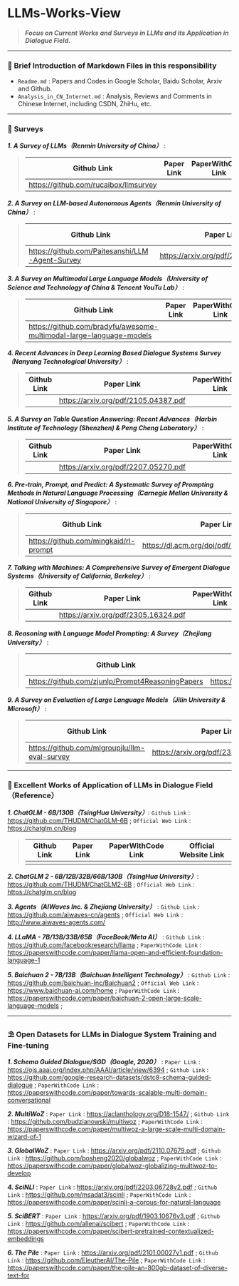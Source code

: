 # LLMs-Works-View
> ***Focus on Current Works and Surveys in LLMs and its Application in Dialogue Field.***

---

### 💬 Brief Introduction of Markdown Files in this responsibility

* `Readme.md` : Papers and Codes in Google Scholar, Baidu Scholar, Arxiv and Github.
* `Analysis_in_CN_Internet.md` : Analysis, Reviews and Comments in Chinese Internet, including CSDN, ZhiHu, etc.

---

### 🧬 Surveys
***1. A Survey of LLMs（Renmin University of China）*** : 

> | Github Link | Paper Link | PaperWithCode Link |
> |-------------|------------|--------------------|
> | https://github.com/rucaibox/llmsurvey            |            |                    |


***2. A Survey on LLM-based Autonomous Agents（Renmin University of China）*** : 

> | Github Link | Paper Link | PaperWithCode Link |
> |-------------|------------|--------------------|
> | https://github.com/Paitesanshi/LLM-Agent-Survey | https://arxiv.org/pdf/2308.11432.pdf |                    |

***3. A Survey on Multimodal Large Language Models（University of Science and Technology of China & Tencent YouTu Lab）*** : 

> | Github Link | Paper Link | PaperWithCode Link |
> |-------------|------------|--------------------|
> |  https://github.com/bradyfu/awesome-multimodal-large-language-models |            |                    |

***4. Recent Advances in Deep Learning Based Dialogue Systems Survey（Nanyang Technological University）*** : 

> | Github Link | Paper Link | PaperWithCode Link |
> |-------------|------------|--------------------|
> |             | https://arxiv.org/pdf/2105.04387.pdf  |                    |

***5. A Survey on Table Question Answering: Recent Advances（Harbin Institute of Technology (Shenzhen) & Peng Cheng Laboratory）*** : 

> | Github Link | Paper Link | PaperWithCode Link |
> |-------------|------------|--------------------|
> |             | https://arxiv.org/pdf/2207.05270.pdf  |                    |

***6. Pre-train, Prompt, and Predict: A Systematic Survey of Prompting Methods in Natural Language Processing（Carnegie Mellon University & National University of Singapore）*** : 

> | Github Link | Paper Link | PaperWithCode Link |
> |-------------|------------|--------------------|
> |https://github.com/mingkaid/rl-prompt|https://dl.acm.org/doi/pdf/10.1145/3560815|                    |

***7. Talking with Machines: A Comprehensive Survey of Emergent Dialogue Systems（University of California, Berkeley）*** : 

> | Github Link | Paper Link | PaperWithCode Link |
> |-------------|------------|--------------------|
> |             | https://arxiv.org/pdf/2305.16324.pdf|                    |

***8. Reasoning with Language Model Prompting: A Survey（Zhejiang University）*** : 

> | Github Link | Paper Link | PaperWithCode Link |
> |-------------|------------|--------------------|
> |https://github.com/zjunlp/Prompt4ReasoningPapers|https://arxiv.org/pdf/2212.09597.pdf |                    |

***9. A Survey on Evaluation of Large Language Models（Jilin University & Microsoft）*** : 

> | Github Link | Paper Link | PaperWithCode Link |
> |-------------|------------|--------------------|
> |https://github.com/mlgroupjlu/llm-eval-survey| https://arxiv.org/pdf/2307.03109v7.pdf |                    |

---

### 💊 Excellent Works of Application of LLMs in Dialogue Field（Reference）

***1. ChatGLM - 6B/130B（TsingHua University）***: `Github Link` : https://github.com/THUDM/ChatGLM-6B ; `Official Web Link` : https://chatglm.cn/blog

> | Github Link | Paper Link | PaperWithCode Link | Official Website Link |
> |-------------|------------|--------------------|--------------------|
> |             |            |                    | |

***2. ChatGLM 2 - 6B/12B/32B/66B/130B（TsingHua University）***: https://github.com/THUDM/ChatGLM2-6B ; `Official Web Link` : https://chatglm.cn/blog

***3. Agents（AIWaves Inc. & Zhejiang University）*** : `Github Link` : https://github.com/aiwaves-cn/agents ; `Official Web Link` : http://www.aiwaves-agents.com/

***4. LLaMA - 7B/13B/33B/65B（FaceBook/Meta AI）*** : `Github Link` :  https://github.com/facebookresearch/llama ; `PaperWithCode Link` :  https://paperswithcode.com/paper/llama-open-and-efficient-foundation-language-1

***5. Baichuan 2 - 7B/13B（Baichuan Intelligent Technology）*** : `Github Link` : https://github.com/baichuan-inc/Baichuan2 ; `Official Web Link` : https://www.baichuan-ai.com/home ; `PaperWithCode Link` : https://paperswithcode.com/paper/baichuan-2-open-large-scale-language-models ;

---

### ⛱ Open Datasets for LLMs in Dialogue System Training and Fine-tuning

***1. Schema Guided Dialogue/SGD（Google, 2020）*** : `Paper Link` : https://ojs.aaai.org/index.php/AAAI/article/view/6394 ; `Github Link` : https://github.com/google-research-datasets/dstc8-schema-guided-dialogue ; `PaperWithCode Link` : https://paperswithcode.com/paper/towards-scalable-multi-domain-conversational

***2. MultiWoZ*** : `Paper Link` : https://aclanthology.org/D18-1547/ ; `Github Link` : https://github.com/budzianowski/multiwoz ; `PaperWithCode Link` : https://paperswithcode.com/paper/multiwoz-a-large-scale-multi-domain-wizard-of-1

***3. GlobalWoZ*** : `Paper Link` : https://arxiv.org/pdf/2110.07679.pdf ; `Github Link` : https://github.com/bosheng2020/globalwoz ; `PaperWithCode Link` : https://paperswithcode.com/paper/globalwoz-globalizing-multiwoz-to-develop

***4. SciNLI*** : `Paper Link` : https://arxiv.org/pdf/2203.06728v2.pdf ; `Github Link` : https://github.com/msadat3/scinli ; `PaperWithCode Link` : https://paperswithcode.com/paper/scinli-a-corpus-for-natural-language

***5. SciBERT*** : `Paper Link` : https://arxiv.org/pdf/1903.10676v3.pdf ; `Github Link` : https://github.com/allenai/scibert ; `PaperWithCode Link` : https://paperswithcode.com/paper/scibert-pretrained-contextualized-embeddings

***6. The Pile*** : `Paper Link` : https://arxiv.org/pdf/2101.00027v1.pdf ; `Github Link` : https://github.com/EleutherAI/The-Pile ; `PaperWithCode Link` : https://paperswithcode.com/paper/the-pile-an-800gb-dataset-of-diverse-text-for

